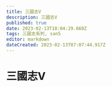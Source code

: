 ```yaml
---
title: 三國志V
description: 三國志V
published: true
date: 2023-02-13T18:04:29.660Z
tags: 三國志系列, san5
editor: markdown
dateCreated: 2023-02-13T07:07:44.917Z
---
```


# 三國志V
